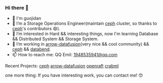 ### Hi there 👋

<!--
**guojidan/guojidan** is a ✨ _special_ ✨ repository because its `README.md` (this file) appears on your GitHub profile.

Here are some ideas to get you started:
-->
- 👋 I'm guojidan
- 🔭 I’m a Storage Operations Engineer(maintain [ceph](https://github.com/ceph/ceph) cluster, so thanks to [ceph](https://github.com/ceph/ceph)'s contributors 😄).
- 🌱 I’m interested in Hard && interesting things, now I'm learning Database && Distributed System && Storage System.
- 👯 I’m working in [arrow-datafusion](https://github.com/apache/arrow-datafusion)(very nice && cool community) && [ceph](https://github.com/ceph/ceph) && [databend](https://github.com/datafuselabs/databend).
- 📫 How to reach me: QQ Emil: 1948535941@qq.com

Recent Projects: [ceph](https://github.com/ceph/ceph) [arrow-datafusion](https://github.com/apache/arrow-datafusion) [openraft](https://github.com/datafuselabs/openraft) [crabml](https://github.com/crabml/crabml/issues)

one more thing: If you have interesting work, you can contact me! 😙

